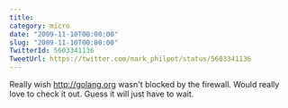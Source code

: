 ```yaml
---
title: 
category: micro
date: "2009-11-10T00:00:00"
slug: "2009-11-10T00:00:00"
TwitterId: 5603341136
TweetUrl: https://twitter.com/mark_philpot/status/5603341136
---
```


Really wish http://golang.org wasn't blocked by the firewall. Would really love
to check it out. Guess it will just have to wait.
